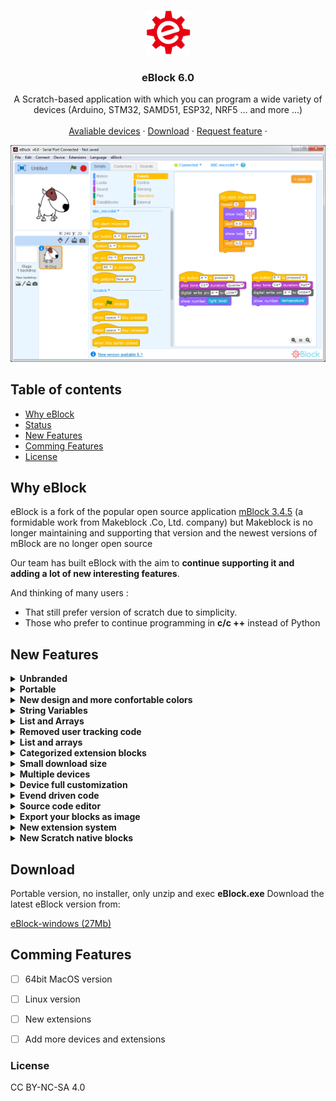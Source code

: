 <p align="center">
  <a href="#readme">
    <img src="img/eBlock.png" alt="eBlock logo" width="72" height="72">
  </a>
</p>

<h3 align="center">eBlock 6.0</h3>

<p align="center">
A Scratch-based application with which you can program a wide variety of devices (Arduino, STM32, SAMD51, ESP32, NRF5 ... and more ...)
  <br>
  <!--<a href="https://github.com/distintiva/eBlock-devices#readme"><strong>Avaliable Devices</strong></a>
  <br>-->
  <br>
  <a href="https://github.com/distintiva/eBlock-devices#readme">Avaliable devices</a>
  ·
  <a href="#download">Download</a>
  ·
  <a href="https://github.com/distintiva/eBlock/issues">Request feature</a>
  ·
</p>

![eblock](eblock.png)

## Table of contents

- [Why eBlock](#why-eblock)
- [Status](#status)
- [New Features](#new-features)
- [Comming Features](#comming-features)
- [License](#license)




## Why eBlock

eBlock is a fork of the popular open source application [mBlock 3.4.5](https://github.com/Makeblock-official/mBlock) (a formidable work from Makeblock .Co, Ltd. company) but Makeblock is no longer maintaining and supporting that version and the newest versions of mBlock are no longer open source  

Our team has built eBlock with the aim to **continue supporting it and adding a lot of new interesting features**.

And thinking of many users :
- That still prefer version of scratch due to simplicity.
- Those who prefer to continue programming in **c/c ++** instead of Python



## New Features
<details><summary><b>Unbranded</b></summary>
This means that eBlock is not made for a specific device or brand.  You can configure the devices you want to appear (all avaliable devices or only your custom robot)
</details>

<details><summary><b>Portable</b></summary>

```text
eBlock/
├── media/
├── resources/    
|      ├── arduino/
|      ├── devices/
|      ├── drivers/
|      ├── extensions/
|      └── locale.xlsx
|
└───eBlock.exe

```

</details>

<details><summary><b>New design and more confortable colors</b></summary>
A modern look and feel, and new block colors to understand better the code
</details>

<details><summary><b>String Variables</b></summary>
Use string variables and eBlock will detect and convert it to source code
</details>

<details><summary><b>List and Arrays</b></summary>
You can work with lists and convert it to source code for uploading to your device/robot.  It opens a new world on programming more complex robot actions.
Lists can be also Strings
</details>

<details><summary><b>Removed user tracking code</b></summary>
We have removed all user tracking code because mBlock tracks almost every user action and sends it to Google Analitycs.
eBlock uses only one remote call at startup to check for new version. And never sends any parameter or user data.
</details>

<details><summary><b>List and arrays</b></summary>
You can work with lists and convert it to source code for uploading to your device/robot.  It opens a new world on programming more complex robot actions.
Lists can be also Strings
</details>

<details><summary><b>Categorized extension blocks</b></summary>
You can place your extension blocks to the corresponding category
</details>

<details><summary><b>Small download size</b></summary>
The size of eBlock is < 30MB
</details>

<details><summary><b>Multiple devices</b></summary>
Not only Arduino based boards now you can code  micro:bit, SAMD51, NRF5, STM32, ESP8266, ESP32 ... 
</details>

<details><summary><b>Device full customization</b></summary>
Each device can have one or more firmware to flash, it's own drivers to install or custom code templates to translate blocks
</details>

<details><summary><b>Evend driven code</b></summary>
Now you can code easily using device events, instead in putting all your code inside main loop.
</details>

<details><summary><b>Source code editor</b></summary>
You can manually edit the generated C/C++ code before uploading it to your device. It allows beginners to remove the fear of writing in source code 
</details>

<details><summary><b>Export your blocks as image</b></summary>
Export your code blocks as image PNG to easy share with others
</details>

<details><summary><b>New extension system </b></summary>
Also is backward compatble with existing mBlock extensions.

Now you can place synchronous calls inside a JavaScript extension functions. For example get a value from your device and make some calculations before submitin to Scratch

```javascript
ext.getJoystick = function(nextID, coord){
    
    if(coord=="x"){
      ret = device.get_analog_perc(0);
    }else{
      ret = device.get_analog_perc(1);
    } 
    
    responseValue(ret-48);
  };
```

</details>

<details><summary><b>New Scratch native blocks </b></summary>
 - **map:** Maps a value between 2 source low and high value to a dest low and high value
</details>




## Download

Portable version, no installer, only unzip and exec **eBlock.exe** 
Download the latest eBlock version from:

[eBlock-windows (27Mb)](https://github.com/distintiva/eBlock/releases/download/latest/eBlock-win.zip)



## Comming Features

- [ ] 64bit MacOS version
- [ ] Linux version
- [ ] New extensions
- [ ] Add more devices and extensions





### License
CC BY-NC-SA 4.0

